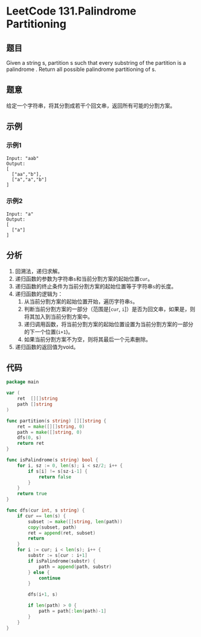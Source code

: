 # LeetCode 131.Palindrome Partitioning

## 题目
Given a string s, partition s such that every
substring
of the partition is a
palindrome
. Return all possible palindrome partitioning of s.

## 题意
给定一个字符串，将其分割成若干个回文串，返回所有可能的分割方案。

## 示例

### 示例1
```text
Input: "aab"
Output:
[
  ["aa","b"],
  ["a","a","b"]
]
```
### 示例2
```text
Input: "a"
Output:
[
  ["a"]
]
```

## 分析
1. 回溯法，递归求解。
2. 递归函数的参数为字符串`s`和当前分割方案的起始位置`cur`。
3. 递归函数的终止条件为当前分割方案的起始位置等于字符串`s`的长度。
4. 递归函数的逻辑为：
    1. 从当前分割方案的起始位置开始，遍历字符串`s`。
    2. 判断当前分割方案的一部分（范围是[`cur`, `i`]）是否为回文串，如果是，则将其加入到当前分割方案中。
    3. 递归调用函数，将当前分割方案的起始位置设置为当前分割方案的一部分的下一个位置(`i+1`)。
    4. 如果当前分割方案不为空，则将其最后一个元素删除。
5. 递归函数的返回值为void。

## 代码
```go
package main

var (
	ret  [][]string
	path []string
)

func partition(s string) [][]string {
	ret = make([][]string, 0)
	path = make([]string, 0)
	dfs(0, s)
	return ret
}

func isPalindrome(s string) bool {
	for i, sz := 0, len(s); i < sz/2; i++ {
		if s[i] != s[sz-i-1] {
			return false
		}
	}
	return true
}

func dfs(cur int, s string) {
	if cur == len(s) {
		subset := make([]string, len(path))
		copy(subset, path)
		ret = append(ret, subset)
		return
	}
	for i := cur; i < len(s); i++ {
		substr := s[cur : i+1]
		if isPalindrome(substr) {
			path = append(path, substr)
		} else {
			continue
		}

		dfs(i+1, s)

		if len(path) > 0 {
			path = path[:len(path)-1]
		}
	}
}

```

